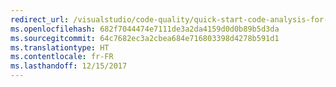 ```yaml
---
redirect_url: /visualstudio/code-quality/quick-start-code-analysis-for-c-cpp
ms.openlocfilehash: 682f7044474e7111de3a2da4159d0d0b89b5d3da
ms.sourcegitcommit: 64c7682ec3a2cbea684e716803398d4278b591d1
ms.translationtype: HT
ms.contentlocale: fr-FR
ms.lasthandoff: 12/15/2017
---
```

